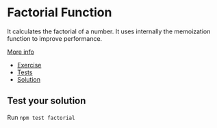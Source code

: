 # Factorial Function

It calculates the factorial of a number. It uses internally the memoization function to improve performance.

[More info](https://en.wikipedia.org/wiki/Factorial)

-   [Exercise](./factorial.js)
-   [Tests](./factorial.spec.js)
-   [Solution](./solution/factorial.js)

## Test your solution

Run `npm test factorial`
